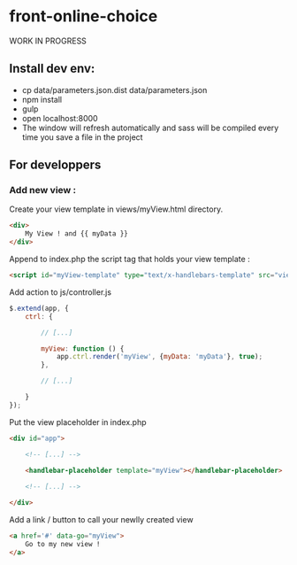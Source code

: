 # front-online-choice

WORK IN PROGRESS

## Install dev env:

-   cp data/parameters.json.dist data/parameters.json
-   npm install
-   gulp
-   open localhost:8000
-   The window will refresh automatically and sass will be compiled every time you save a file in the project

## For developpers

### Add new view :

Create your view template in views/myView.html directory.

```html
<div>
    My View ! and {{ myData }}
</div>
```

Append to index.php the script tag that holds your view template :

```html
<script id="myView-template" type="text/x-handlebars-template" src="views/myView.html"></script>
```

Add action to js/controller.js

```js
$.extend(app, {
    ctrl: {

        // [...]

        myView: function () {
            app.ctrl.render('myView', {myData: 'myData'}, true);
        },

        // [...]

    }
});
```

Put the view placeholder in index.php

```html
<div id="app">

    <!-- [...] -->

    <handlebar-placeholder template="myView"></handlebar-placeholder>
    
    <!-- [...] -->

</div>
```

Add a link / button to call your newlly created view

```html
<a href='#' data-go="myView">
    Go to my new view !
</a>
```

